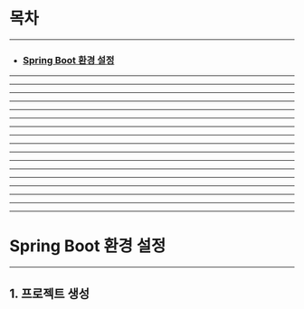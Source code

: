 # 목차

---

- ### [Spring Boot 환경 설정](https://github.com/yeonjan/TIL/tree/main/Spring/inflearn/#-Spring-Boot-환경-설정)

---

---

---

---

---

---

---

---

---

---

---

---

---

---

---

---

---

# Spring Boot 환경 설정

---

## 1. 프로젝트 생성
